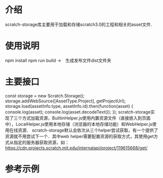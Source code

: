 # 介绍
scratch-storage库主要用于加载和存储scratch3.0的工程和相关的asset文件.

# 使用说明
npm install
npm run build ->　生成发布文件dist文件夹

# 主要接口
const storage = new Scratch.Storage();
storage.addWebSource([AssetType.Project], getProjectUrl);
storage.load(assetInfo.type, assetInfo.id).then(function(asset) {
  console.log(asset);
  console.log(asset.decodeText());
});
scratch-storage实现了三个方式加载资源，BuiltinHelper.js使用内置资源文件（直接嵌入到页面中），LocalHelper.js使用本地存储（浏览器的本地存储功能）和WebHelper.js使用在线资源．
scratch-storage默认会依次从三个helper尝试获取，有一个提供了资源就不用尝试下一个．其中web helper需要配置资源的获取方式，其使用get方式从指定的服务器获取资源，如：
https://cdn.projects.scratch.mit.edu/internalapi/project/119615668/get/

# 参考示例
<!DOCTYPE HTML>
<html>
  <body>
  <script src="../dist/web/scratch-storage.js"></script>
  <script>
      /**
       * @param {Asset} asset - calculate a URL for this asset.
       * @returns {string} a URL to download a project file.
       */
      const getProjectUrl = function (asset) {
          const assetIdParts = asset.assetId.split('.');
          const assetUrlParts = ['https://cdn.projects.scratch.mit.edu/', 'internalapi/project/', assetIdParts[0], '/get/'];
          if (assetIdParts[1]) {
              assetUrlParts.push(assetIdParts[1]);
          }
          return assetUrlParts.join('');
      };

      /**
       * @param {Asset} asset - calculate a URL for this asset.
       * @returns {string} a URL to download a project asset (PNG, WAV, etc.)
       */
      var getAssetUrl = function (asset) {
          var assetUrlParts = [
              'https://cdn.assets.scratch.mit.edu/',
              asset.assetId,
              '.',
              asset.dataFormat,
              '/get/'
          ];
          return assetUrlParts.join('');
      };

      const storage = new Scratch.Storage();
      const AssetType = storage.AssetType;

      // add web sources
      storage.addWebSource([AssetType.Project], getProjectUrl);
      storage.addWebSource([AssetType.ImageVector, AssetType.ImageBitmap, AssetType.Sound], getAssetUrl);

      // continue to "Storage API Quick Start" section below
      var assetInfo = { type: storage.AssetType.Project, id: '119615668'}
      storage.load(assetInfo.type, assetInfo.id).then(function(asset) {
        console.log(asset);
        console.log(asset.decodeText());
      });
  </script>
  <body>
<html>
